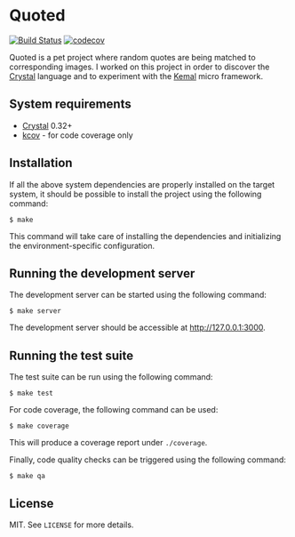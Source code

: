 # Quoted

[![Build Status](https://github.com/ellmetha/quoted/workflows/CI/badge.svg?branch=master)](https://github.com/ellmetha/quoted/actions)
[![codecov](https://codecov.io/gh/ellmetha/quoted/branch/master/graph/badge.svg)](https://codecov.io/gh/ellmetha/quoted)

Quoted is a pet project where random quotes are being matched to corresponding images. I worked on
this project in order to discover the [Crystal](https://crystal-lang.org/) language and to 
experiment with the [Kemal](https://kemalcr.com/) micro framework.

## System requirements

* [Crystal](https://crystal-lang.org/) 0.32+
* [kcov](https://github.com/SimonKagstrom/kcov) - for code coverage only

## Installation

If all the above system dependencies are properly installed on the target system, it should be 
possible to install the project using the following command:

```shell
$ make
```

This command will take care of installing the dependencies and initializing the environment-specific 
configuration.

## Running the development server

The development server can be started using the following command:

```shell
$ make server
```

The development server should be accessible at http://127.0.0.1:3000.

## Running the test suite

The test suite can be run using the following command:

```shell
$ make test
```

For code coverage, the following command can be used:

```shell
$ make coverage
```

This will produce a coverage report under `./coverage`.

Finally, code quality checks can be triggered using the following command:

```shell
$ make qa
```

## License

MIT. See `LICENSE` for more details.
